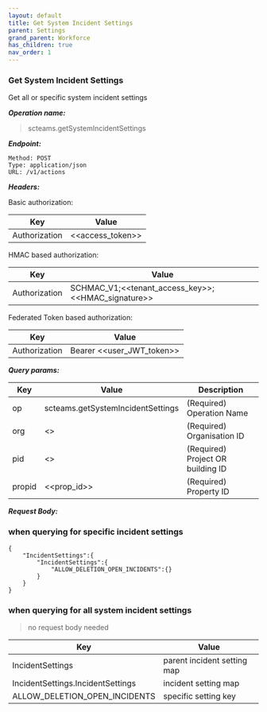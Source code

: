 ```yaml
---
layout: default
title: Get System Incident Settings
parent: Settings
grand_parent: Workforce
has_children: true
nav_order: 1
---
```



### Get System Incident Settings

Get all or specific system incident settings

***Operation name:***

> scteams.getSystemIncidentSettings

***Endpoint:***

```
Method: POST
Type: application/json
URL: /v1/actions
```

***Headers:***

Basic authorization:

|Key|Value|
|---|---|
|Authorization|<<access_token>>|


HMAC based authorization:

|Key|Value|
|---|---|
|Authorization|SCHMAC_V1;<<tenant_access_key>>;<<HMAC_signature>>|

Federated Token based authorization:

|Key|Value|
|---|---|
|Authorization|Bearer <<user_JWT_token>>|

***Query params:***

| Key | Value | Description |
| --- | ------|-------------|
| op | scteams.getSystemIncidentSettings | (Required) Operation Name |
| org | <<org>> | (Required) Organisation ID |
| pid | <<pid>> | (Required) Project OR building ID |
| propid | <<prop_id>> | (Required) Property ID |


***Request Body:***

### when querying for specific incident settings

```
{
    "IncidentSettings":{
        "IncidentSettings":{
            "ALLOW_DELETION_OPEN_INCIDENTS":{}
        }
    }
}
```

### when querying for all system incident settings

> no request body needed

|Key|Value|
|---|---|
|IncidentSettings|parent incident setting map|
|IncidentSettings.IncidentSettings|incident setting map|
|ALLOW_DELETION_OPEN_INCIDENTS|specific setting key|